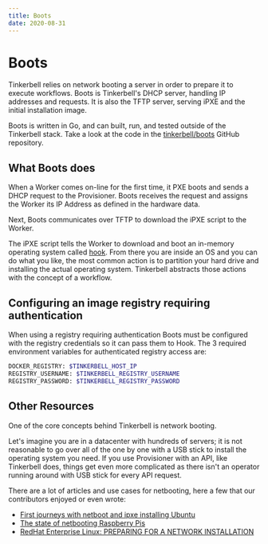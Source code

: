 ```yaml
---
title: Boots
date: 2020-08-31
---
```


# Boots

Tinkerbell relies on network booting a server in order to prepare it to execute workflows.
Boots is Tinkerbell's DHCP server, handling IP addresses and requests.
It is also the TFTP server, serving iPXE and the initial installation image.

Boots is written in Go, and can built, run, and tested outside of the Tinkerbell stack.
Take a look at the code in the [tinkerbell/boots] GitHub repository.

## What Boots does

When a Worker comes on-line for the first time, it PXE boots and sends a DHCP request to the Provisioner.
Boots receives the request and assigns the Worker its IP Address as defined in the hardware data.

Next, Boots communicates over TFTP to download the iPXE script to the Worker.

The iPXE script tells the Worker to download and boot an in-memory operating system called [hook].
From there you are inside an OS and you can do what you like, the most common action is to partition your hard drive and installing the actual operating system.
Tinkerbell abstracts those actions with the concept of a workflow.

## Configuring an image registry requiring authentication

When using a registry requiring authentication Boots must be configured with the registry credentials so it can pass
them to Hook. The 3 required environment variables for authenticated registry access are:

```sh
DOCKER_REGISTRY: $TINKERBELL_HOST_IP
REGISTRY_USERNAME: $TINKERBELL_REGISTRY_USERNAME
REGISTRY_PASSWORD: $TINKERBELL_REGISTRY_PASSWORD
```

## Other Resources

One of the core concepts behind Tinkerbell is network booting.

Let's imagine you are in a datacenter with hundreds of servers; it is not reasonable to go over all of the one by one with a USB stick to install the operating system you need.
If you use Provisioner with an API, like Tinkerbell does, things get even more complicated as there isn't an operator running around with USB stick for every API request.

There are a lot of articles and use cases for netbooting, here a few that our contributors enjoyed or even wrote:

- [First journeys with netboot and ipxe installing Ubuntu]
- [The state of netbooting Raspberry Pis]
- [RedHat Enterprise Linux: PREPARING FOR A NETWORK INSTALLATION]

[first journeys with netboot and ipxe installing ubuntu]: https://gianarb.it/blog/first-journeys-with-netboot-ipxe
[hook]: /hook
[redhat enterprise linux: preparing for a network installation]: https://access.redhat.com/documentation/en-us/red_hat_enterprise_linux/7/html/installation_guide/chap-installation-server-setup
[the state of netbooting raspberry pis]: https://blog.alexellis.io/the-state-of-netbooting-raspberry-pi/
[tinkerbell/boots]: https://github.com/tinkerbell/boots
